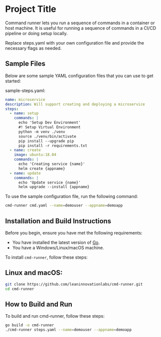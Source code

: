 # Project Title
Command runner lets you run a sequence of commands in a container or host machine. It is useful for running a sequence of commands in a CI/CD pipeline or doing setup locally.

Replace steps.yaml with your own configuration file and provide the necessary flags as needed.


## Sample Files
Below are some sample YAML configuration files that you can use to get started:

sample-steps.yaml:

```yaml
name: microservice
description: Will support creating and deploying a microservice
steps:
  - name: setup
    commands: |
      echo 'Setup Dev Environment'
      #! Setup Virtual Environment
      python -m venv ./venv
      source ./venv/bin/activate
      pip install --upgrade pip
      pip install -r requirements.txt      
  - name: create
    image: ubuntu:18.04
    commands: |
      echo 'Creating service {name}'
      helm create {appname}
  - name: update
    commands: |
      echo 'Update service {name}'
      helm upgrade --install {appname}
```

To use the sample configuration file, run the following command:

```bash
cmd-runner cmd.yaml --name=demouser --appname=demoapp
```

## Installation and Build Instructions
Before you begin, ensure you have met the following requirements:
* You have installed the latest version of [Go](https://golang.org/dl/).
* You have a Windows/Linux/macOS machine.

To install `cmd-runner`, follow these steps:

## Linux and macOS:
```bash
git clone https://github.com/leaninnovationlabs/cmd-runner.git
cd cmd-runner
```

## How to Build and Run
To build and run cmd-runner, follow these steps:


``` bash
go build -o cmd-runner
./cmd-runner steps.yaml --name=demouser --appname=demoapp
```
